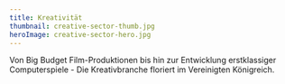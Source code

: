 ```yaml
---
title: Kreativität
thumbnail: creative-sector-thumb.jpg
heroImage: creative-sector-hero.jpg
---
```


Von Big Budget Film-Produktionen bis hin zur Entwicklung erstklassiger Computerspiele - Die Kreativbranche floriert im Vereinigten Königreich.
